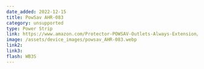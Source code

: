 ```yaml
---
date_added: 2022-12-15
title: PowSav AHR-083
category: unsupported
type: Power Strip
link: https://www.amazon.com/Protector-POWSAV-Outlets-Always-Extension/dp/B0B5G6MDQ6
image: /assets/device_images/powsav_AHR-083.webp
link2: 
link3: 
flash: WB3S
---
```

